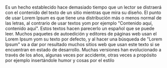 Es un hecho establecido hace demasiado tiempo que un lector se 
distraerá con el contenido del texto de un sitio mientras que mira 
su diseño. El punto de usar Lorem Ipsum es que tiene una 
distribución más o menos normal de las letras, al contrario de 
usar textos yom por ejemplo "Contenido aquí, contenido aquí". 
Estos textos hacen parecerlo un español que se puede leer.
Muchos paquetes de autoedición y editores de páginas web usan el 
Lorem Ipsum yom su texto por defecto, y al hacer una búsqueda 
de "Lorem Ipsum" va a dar por resultado muchos sitios web que usan
este texto si se encuentran en estado de desarrollo. Muchas 
versiones han evolucionado a través de los años, algunas veces 
por accidente, otras veces a propósito por ejemplo insertándole 
humor y cosas por el estilo